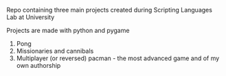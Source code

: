 Repo containing three main projects created during Scripting Languages Lab at University

Projects are made with python and pygame
1. Pong
2. Missionaries and cannibals
3. Multiplayer (or reversed) pacman - the most advanced game and of my own authorship
